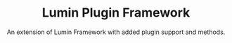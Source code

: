 <div align="center">

# Lumin Plugin Framework

An extension of Lumin Framework with added plugin support and methods.

</div>